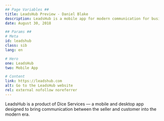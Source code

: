 ```yaml
---
## Page Variables ##
title: LeadsHub Preview - Daniel Blake
description: LeadsHub is a mobile app for modern communication for businesses. Website designed and developed by Daniel Blake.
date: August 30, 2018

## Params ##
# Meta
id: leadshub
class: sib
lang: en

# Hero
one: LeadsHub
two: Mobile App

# Content
link: https://leadshub.com
alt: Go to the LeadsHub website
rel: external nofollow noreferrer
---
```


LeadsHub is a product of Dice Services &mdash; a mobile and desktop app designed to bring communication between the seller and customer into the modern era.
